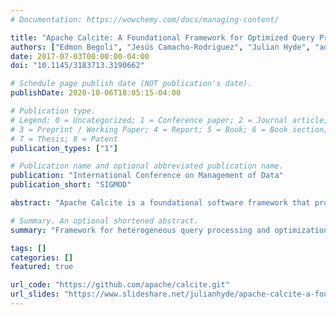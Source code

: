 ```yaml
---
# Documentation: https://wowchemy.com/docs/managing-content/

title: "Apache Calcite: A Foundational Framework for Optimized Query Processing Over Heterogeneous Data Sources"
authors: ["Edmon Begoli", "Jesús Camacho-Rodriguez", "Julian Hyde", "admin", "Daniel Lemire"]
date: 2017-07-03T00:00:00-04:00
doi: "10.1145/3183713.3190662"

# Schedule page publish date (NOT publication's date).
publishDate: 2020-10-06T18:05:15-04:00

# Publication type.
# Legend: 0 = Uncategorized; 1 = Conference paper; 2 = Journal article;
# 3 = Preprint / Working Paper; 4 = Report; 5 = Book; 6 = Book section;
# 7 = Thesis; 8 = Patent
publication_types: ["1"]

# Publication name and optional abbreviated publication name.
publication: "International Conference on Management of Data"
publication_short: "SIGMOD"

abstract: "Apache Calcite is a foundational software framework that provides query processing, optimization, and query language support to many popular open-source data processing systems such as Apache Hive, Apache Storm, Apache Flink, Druid, and MapD. The goal of this paper is to formally introduce Calcite to the broader research community, brie y present its history, and describe its architecture, features, functionality, and patterns for adoption. Calcite's architecture consists of a modular and extensible query optimizer with hundreds of built-in optimization rules, a query processor capable of processing a variety of query languages, an adapter architecture designed for extensibility, and support for heterogeneous data models and stores (relational, semi-structured, streaming, and geospatial). This exible, embeddable, and extensible architecture is what makes Calcite an attractive choice for adoption in big-data frameworks. It is an active project that continues to introduce support for the new types of data sources, query languages, and approaches to query processing and optimization."

# Summary. An optional shortened abstract.
summary: "Framework for heterogeneous query processing and optimization."

tags: []
categories: []
featured: true

url_code: "https://github.com/apache/calcite.git"
url_slides: "https://www.slideshare.net/julianhyde/apache-calcite-a-foundational-framework-for-optimized-query-processing-over-heterogeneous-data-sources"
---
```

